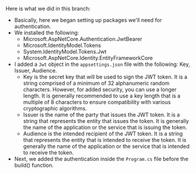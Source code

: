Here is what we did in this branch:

- Basically, here we began setting up packages we'll need for authentication.
- We installed the following:
    - Microsoft.AspNetCore.Authentication.JwtBearer
	- Microsoft.IdentityModel.Tokens
	- System.IdentityModel.Tokens.Jwt
	- Microsoft.AspNetCore.Identity.EntityFrameworkCore
- I added a `Jwt` object in the `appsettings.json` file with the following: Key, Issuer, Audience.
    - Key is the secret key that will be used to sign the JWT token. It is a string comprised of a minimum of 32 alphanumeric random characters. However, for added security, you can use a longer length. It is generally recommended to use a key length that is a multiple of 8 characters to ensure compatibility with various cryptographic algorithms.
	- Issuer is the name of the party that issues the JWT token. It is a string that represents the entity that issues the token. It is generally the name of the application or the service that is issuing the token.
	- Audience is the intended recipient of the JWT token. It is a string that represents the entity that is intended to receive the token. It is generally the name of the application or the service that is intended to receive the token.
- Next, we added the authentication inside the `Program.cs` file before the build() function.